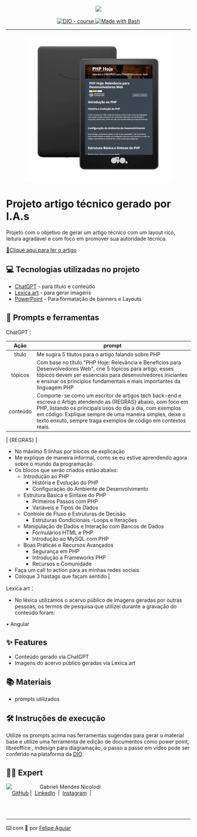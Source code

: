 <p align="center">
    <img width="100" src=".github/assets/banner.png">
</p>


<p align="center">
  <a href="https://dio.me/"><img src="https://img.shields.io/badge/DIO-Course-28DA77?logo=youtube" alt="DIO - course">
  </a>
  <a href="https://www.gnu.org/software/bash/" title="Go to Bash homepage"><img src="https://img.shields.io/badge/Prompt-Project-blue?logo=gnu-bash&amp;logoColor=white" alt="Made with Bash">
  </a>
</p>

-------

<p align="center">
  <img 
    src=".github/assets/preview.png"
    width="400"  
  />
</p>

# Projeto artigo técnico gerado por I.A.s


Projeto com o objetivo de gerar um artigo técnico com um layout rico, leitura agradável e com foco em promover sua autoridade técnica.

<a href="https://www.dio.me/articles/php-hoje-relevancia-para-desenvolvedores-web" title="View PDF now"> 📕Clique aqui para ler o artigo</a>

## 💻 Tecnologias utilizadas no projeto

- [ChatGPT](https://chat.openai.com/) - para título e conteúdo
- [Lexica.art](https://lexica.art/) - para gerar imagens
- [PowerPoint](https://www.microsoft.com/en/microsoft-365/powerpoint) - Para formatação de banners e Layouts

## 📄 Prompts e ferramentas


ChatGPT：

|   Ação   | prompt                                                                                                                                                                                                                                                                         |
| :------: | ------------------------------------------------------------------------------------------------------------------------------------------------------------------------------------------------------------------------------------------------------------------------------ |
|  título  | Me sugira 5 titutos para o artigo falando sobre PHP |                                                                                                                                        
| tópicos  | Com base no título "PHP Hoje: Relevância e Benefícios para Desenvolvedores Web", crie 5 tópicos para artigo, esses tópicos devem ser essenciais para desenvolvedores iniciantes e ensinar os principios fundamentais e mais importantes da linguagem PHP |
| conteúdo | Comporte-se como um escritor de artigos tech back-end e escreva o Artigo atendendo as {REGRAS} abaixo, com foco em PHP, listando os principais usos do dia a dia, com exemplos em código.  Explique sempre de uma maneira simples, deixe o texto enxuto, sempre traga exemplos de código em contextos reais. |

| {REGRAS} |
- No máximo 5 linhas por blocos de explicação
- Me explique de maneira informal, como se eu estive aprendendo agora sobre o mundo da programação
- Os blocos que serão criados estão abaixo:
  - Introdução ao PHP
      - História e Evolução do PHP
      - Configuração do Ambiente de Desenvolvimento
  - Estrutura Básica e Sintaxe do PHP
      - Primeiros Passos com PHP
      - Variáveis e Tipos de Dados
  - Controle de Fluxo e Estruturas de Decisão
      - Estruturas Condicionais
      -Loops e Iterações
  - Manipulação de Dados e Interação com Bancos de Dados
      - Formulários HTML e PHP
      - Introdução ao MySQL com PHP
  - Boas Práticas e Recursos Avançados
      - Segurança em PHP
      - Introdução a Frameworks PHP
      - Recursos e Comunidade
- Faça um call to action para as minhas redes sociais
- Coloque 3 hastags que façam sentido |


Lexica.art：

- No léxica utilizamos o acervo público de imagens geradas por outras pessoas, os termos de pesquisa que utilizei durante a gravação do conteúdo foram:

• Angular



## ✨ Features

- Conteúdo gerado via ChatGPT
- Imagens do acervo público geradas via Lexica.art

## 📚 Materiais

- prompts utilizados

## 🛠️ Instruções de execução

Utilize os prompts acima nas ferramentas sugeridas para gerar o material base e utilize uma ferramenta de edição de documentos como power point, libreoffice , indesign para diagramação, o passo a passo em vídeo pode ser conferido na plataforma da [DIO](https://dio.me).

## 👨‍💻 Expert

<p>
    <img 
      align=left 
      margin=10 
      width=80 
      src="https://avatars.githubusercontent.com/u/32705497?v=4"
    />
    <p>&nbsp&nbsp&nbspGabrieli Mendes Nicolodi<br>
    &nbsp&nbsp&nbsp
    <a href="https://github.com/GabrieliMendesNicolodi">
    GitHub</a>&nbsp;|&nbsp;
    <a href="https://www.linkedin.com/in/gabiprogramadoraweb/">LinkedIn</a>
&nbsp;|&nbsp;
    <a href="https://www.instagram.com/gabrielim91/">
    Instagram</a>
&nbsp;|&nbsp;</p>
</p>
<br/><br/>
<p>

---

⌨️ com 💜 por [Felipe Aguiar](https://github.com/felipeAguiarCode)